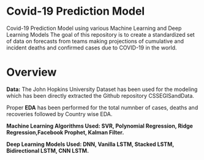 # Covid-19 Prediction Model
Covid-19 Prediction Model using various Machine Learning and Deep Learning Models
The goal of this repository is to create a standardized set of data on forecasts from teams making projections of cumulative and incident deaths and confirmed cases due to COVID-19 in the world.
# Overview
**Data:** The John Hopkins University Dataset has been used for the modeling which has been directly extracted the Github repository CSSEGISandData.

Proper **EDA** has been performed for the total numnber of cases, deaths and recoveries followed by Country wise EDA.

**Machine Learning Algorithms Used: SVR, Polynomial Regression, Ridge Regression,Facebook Prophet, Kalman Filter.**

**Deep Learning Models Used: DNN, Vanilla LSTM, Stacked LSTM, Bidirectional LSTM, CNN LSTM.**
